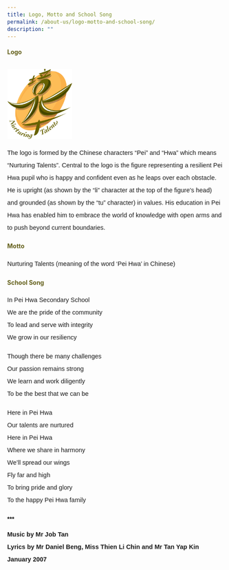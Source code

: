 ```yaml
---
title: Logo, Motto and School Song
permalink: /about-us/logo-motto-and-school-song/
description: ""
---
```

<h4 style="color:#635f1a;">Logo</h4>
<img style="width:30%; margin-top: 12px; align:left;" src="/images/logo.png">
<p style="font-size:14.5px; line-height:2;margin-top:15px; font-family:sans-serif;">
The logo is formed by the Chinese characters “Pei” and “Hwa” which means “Nurturing Talents”. Central to the logo is the figure representing a resilient Pei Hwa pupil who is happy and confident even as he leaps over each obstacle. He is upright (as shown by the “li” character at the top of the figure’s head) and grounded (as shown by the “tu” character) in values. His education in Pei Hwa has enabled him to embrace the world of knowledge with open arms and to push beyond current boundaries.</p>


<h4 style="color:#635f1a;">Motto</h4>
<p style="font-size:14.5px; line-height:2;margin-top:15px;font-family:sans-serif;">
Nurturing Talents (meaning of the word ‘Pei Hwa’ in Chinese)</p>

<h4 style="color:#635f1a;">School Song</h4>
<p style="font-size:14.5px; line-height:2;margin-top:15px; font-family:sans-serif;">
In Pei Hwa Secondary School<br>We are the pride of the community<br>To lead and serve with integrity<br>We grow in our resiliency</p>

<p style="margin-top:15px;font-size:14.5px; line-height:2; font-family:sans-serif;">Though there be many challenges<br>Our passion remains strong<br>We learn and work diligently<br>To be the best that we can be</p>

<p style="margin:5px 0 20px; font-size:14.5px; line-height:2; font-family:sans-serif;">Here in Pei Hwa<br>Our talents are nurtured<br>Here in Pei Hwa<br>Where we share in harmony<br>We’ll spread our wings<br>Fly far and high<br>To bring pride and glory<br>To the happy Pei Hwa family</p>
<p><strong style="font-family:sans-serif;">***</strong></p>

<p style="margin:5px 0 20px; font-size:14.5px; line-height:2; font-family:sans-serif;"><strong style="font-family:sans-serif;">Music by Mr Job Tan</strong>
<br>
<strong style="font-family:sans-serif;">Lyrics by Mr Daniel Beng, Miss Thien Li Chin and Mr Tan Yap Kin</strong>
	<br>
<strong style="font-family:sans-serif;">January 2007</strong></p>